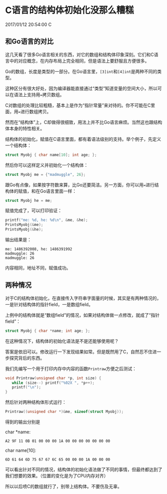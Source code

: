 # C语言的结构体初始化没那么糟糕
2017/01/12 20:54:00
C


## 和Go语言的对比

这几天看了很多Go语言相关的东西，对它的数组和结构体印象深刻。它们和C语言中的对应概念，在内存布局上完全相同，但是语法上要舒服且方便很多。

Go的数组，长度是类型的一部分。在Go语言里，`[3]int`和`[4]int`是两种不同的类型。

这种区分有很大好处，因为编译器能直接通过“类型”知道变量的空间大小，所以可以在语法上支持用`=`拷贝数组。

C对数组的处理比较粗糙，基本上是作为“指针常量”来对待的。你不可能在C里面，用`=`进行数组拷贝。

然而在“结构体”上，C却做得很细致，用法上并不比Go语言麻烦。当然这也跟结构体本身的特性相关。

结构体的初始化，赋值在C语言里面，都有着语法级别的支持。举个例子，先定义一个结构体：

```c
struct Myobj { char name[10]; int age; };
```

然后你可以这样定义并初始化一个结构体：

```c
struct Myobj me = {"madmuggle", 26};
```

跟Go有点像，如果按字符数来算，比Go还要简洁。另一方面，你可以用`=`进行结构体的赋值，和在Go语言里面一样：

```c
struct Myobj he = me;
```

赋值完成了，可以打印验证：

```c
printf("me: %d, he: %d\n", &me, &he);
PrintsMyobj(&me);
PrintsMyobj(&he);
```

输出结果是：

```
me: 1486392008, he: 1486391992
madmuggle: 26
madmuggle: 26
```

内容相同，地址不同，赋值成功。


## 两种情况

对于C的结构体初始化，在直接传入字符串字面量的时候，其实是有两种情况的，一是针对结构体的指针field，一是数组field。

上例中的结构体就是“数组field”的情况，如果对结构体做一点修改，就成了“指针field”：
```c
struct Myobj { char *name; int age; };
```

在这种情况下，结构体的初始化语法是不是还能够使用呢？

答案是依旧可以。修改运行一下发现结果如常。但是既然用了C，自然忍不住进一步探究背后的东西。

我们先编写一个用于打印内存中内容的函数`Printraw`方便之后测试：

```c
void Printraw(unsigned char *p, int size) {
   while (size--) printf("%02X ", *p++);
   printf("\n");
}
```

然后针对两种结构体形式运行：

```c
Printraw((unsigned char *)&me, sizeof(struct Myobj));
```

得到的输出分别是

char \*name:

```
A2 9F 11 0B 01 00 00 00 1A 00 00 00 00 00 00 00
```

char name[10]:

```
6D 61 64 6D 75 67 67 6C 65 00 00 00 1A 00 00 00
```

可以看出针对不同的情况，结构体的初始化语法做了不同的事情，但最终都达到了我们想要的效果。（位置的变化是为了CPU内存对齐）

所以以后喷C的数组就行了，别带上结构体。不要伤及无辜。

